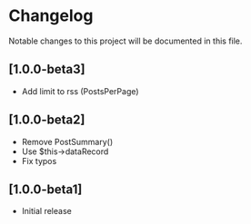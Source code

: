 # Changelog

Notable changes to this project will be documented in this file.


## [1.0.0-beta3]

- Add limit to rss (PostsPerPage)


## [1.0.0-beta2]

- Remove PostSummary()
- Use $this->dataRecord
- Fix typos


## [1.0.0-beta1]

- Initial release
